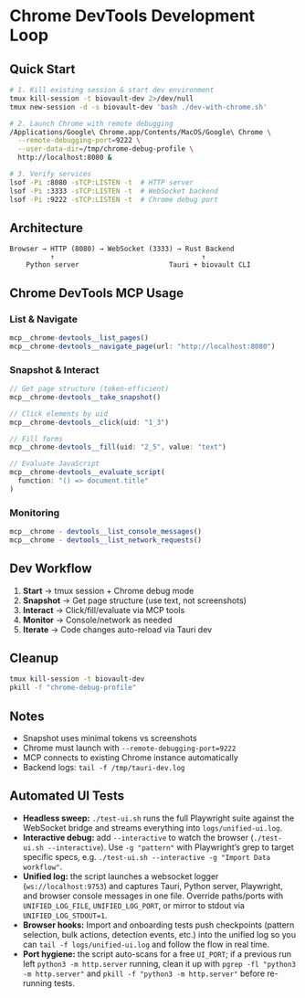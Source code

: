 # Chrome DevTools Development Loop

## Quick Start

```bash
# 1. Kill existing session & start dev environment
tmux kill-session -t biovault-dev 2>/dev/null
tmux new-session -d -s biovault-dev 'bash ./dev-with-chrome.sh'

# 2. Launch Chrome with remote debugging
/Applications/Google\ Chrome.app/Contents/MacOS/Google\ Chrome \
  --remote-debugging-port=9222 \
  --user-data-dir=/tmp/chrome-debug-profile \
  http://localhost:8080 &

# 3. Verify services
lsof -Pi :8080 -sTCP:LISTEN -t  # HTTP server
lsof -Pi :3333 -sTCP:LISTEN -t  # WebSocket backend
lsof -Pi :9222 -sTCP:LISTEN -t  # Chrome debug port
```

## Architecture

```
Browser → HTTP (8080) → WebSocket (3333) → Rust Backend
          ↑                                    ↑
    Python server                      Tauri + biovault CLI
```

## Chrome DevTools MCP Usage

### List & Navigate

```typescript
mcp__chrome-devtools__list_pages()
mcp__chrome-devtools__navigate_page(url: "http://localhost:8080")
```

### Snapshot & Interact

```typescript
// Get page structure (token-efficient)
mcp__chrome-devtools__take_snapshot()

// Click elements by uid
mcp__chrome-devtools__click(uid: "1_3")

// Fill forms
mcp__chrome-devtools__fill(uid: "2_5", value: "text")

// Evaluate JavaScript
mcp__chrome-devtools__evaluate_script(
  function: "() => document.title"
)
```

### Monitoring

```typescript
mcp__chrome - devtools__list_console_messages()
mcp__chrome - devtools__list_network_requests()
```

## Dev Workflow

1. **Start** → tmux session + Chrome debug mode
2. **Snapshot** → Get page structure (use text, not screenshots)
3. **Interact** → Click/fill/evaluate via MCP tools
4. **Monitor** → Console/network as needed
5. **Iterate** → Code changes auto-reload via Tauri dev

## Cleanup

```bash
tmux kill-session -t biovault-dev
pkill -f "chrome-debug-profile"
```

## Notes

- Snapshot uses minimal tokens vs screenshots
- Chrome must launch with `--remote-debugging-port=9222`
- MCP connects to existing Chrome instance automatically
- Backend logs: `tail -f /tmp/tauri-dev.log`

## Automated UI Tests

- **Headless sweep:** `./test-ui.sh` runs the full Playwright suite against the WebSocket bridge and streams everything into `logs/unified-ui.log`.
- **Interactive debug:** add `--interactive` to watch the browser (`./test-ui.sh --interactive`). Use `-g "pattern"` with Playwright’s grep to target specific specs, e.g. `./test-ui.sh --interactive -g "Import Data workflow"`.
- **Unified log:** the script launches a websocket logger (`ws://localhost:9753`) and captures Tauri, Python server, Playwright, and browser console messages in one file. Override paths/ports with `UNIFIED_LOG_FILE`, `UNIFIED_LOG_PORT`, or mirror to stdout via `UNIFIED_LOG_STDOUT=1`.
- **Browser hooks:** Import and onboarding tests push checkpoints (pattern selection, bulk actions, detection events, etc.) into the unified log so you can `tail -f logs/unified-ui.log` and follow the flow in real time.
- **Port hygiene:** the script auto-scans for a free `UI_PORT`; if a previous run left `python3 -m http.server` running, clean it up with `pgrep -fl "python3 -m http.server"` and `pkill -f "python3 -m http.server"` before re-running tests.

